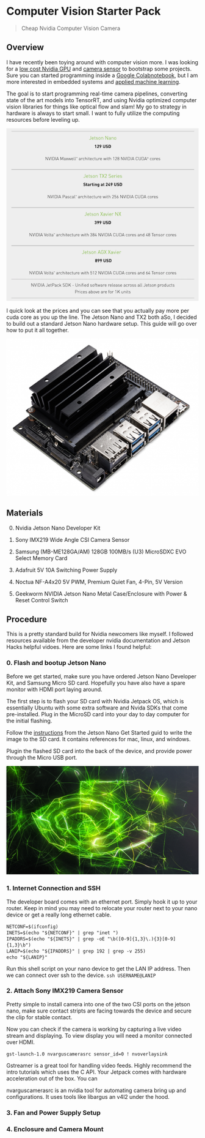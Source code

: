 # Computer Vision Starter Pack

> Cheap Nvidia Computer Vision Camera

## Overview

I have recently been toying around with computer vision more. I was looking for a [low cost Nvidia GPU](https://developer.nvidia.com/embedded/jetson-nano-developer-kit) and [camera sensor](https://www.electronicsdatasheets.com/download/5721ed8ce34e24fd697a913a.pdf?format=pdf) to bootstrap some projects. Sure you can started programming inside a [Google Colabnotebook](https://colab.research.google.com/), but I am more interested in embedded systems and [applied machine learning](https://github.com/onnx/models). 

The goal is to start programming real-time camera pipelines, converting state of the art models into TensorRT, and using Nvidia optimized computer vision libraries for things like optical flow and slam! My go to strategy in hardware is always to start small. I want to fully utilize the computing resources before leveling up.

![prices](prices.png)

I quick look at the prices and you can see that you actually pay more per cuda core as you up the line. The Jetson Nano and TX2 both aSo, I decided to build out a standard Jetson Nano hardware setup. This guide will go over how to put it all together.

![jetson nano](jetson_nano.jpg)

## Materials

0. Nvidia Jetson Nano Developer Kit

1. Sony IMX219 Wide Angle CSI Camera Sensor

2. Samsung (MB-ME128GA/AM) 128GB 100MB/s (U3) MicroSDXC EVO Select Memory Card

3. Adafruit 5V 10A Switching Power Supply

4. Noctua NF-A4x20 5V PWM, Premium Quiet Fan, 4-Pin, 5V Version

5. Geekworm NVIDIA Jetson Nano Metal Case/Enclosure with Power & Reset Control Switch

## Procedure

This is a pretty standard build for Nvidia newcomers like myself. I followed resources available from the developer nvidia documentation and Jetson Hacks helpful vidoes. Here are some links I found helpful:


### 0. Flash and bootup Jetson Nano


Before we get started, make sure you have ordered Jetson Nano Developer Kit, and Samsung Micro SD card. Hopefully you have also have a spare monitor with HDMI port laying around. 

The first step is to flash your SD card with Nvidia Jetpack OS, which is essentially Ubuntu with some extra software and Nvida SDKs that come pre-installed. Plug in the MicroSD card into your day to day computer for the initial flashing.

Follow the [instructions](https://developer.nvidia.com/embedded/learn/get-started-jetson-nano-devkit#write) from the Jetson Nano Get Started guid to write the image to the SD card. It contains references for mac, linux, and windows.

Plugin the flashed SD card into the back of the device, and provide power through the Micro USB port. 

![jetpack screen here](jetpack_logo.jpg)

### 1. Internet Connection and SSH

The developer board comes with an ethernet port. Simply hook it up to your router. Keep in mind you may need to relocate your router next to your nano device or get a really long ethernet cable.

```
NETCONF=$(ifconfig)
INETS=$(echo "${NETCONF}" | grep "inet ")
IPADDRS=$(echo "${INETS}" | grep -oE "\b([0-9]{1,3}\.){3}[0-9]{1,3}\b")
LANIP=$(echo "${IPADDRS}" | grep 192 | grep -v 255)
echo "${LANIP}"
```

Run this shell script on your nano device to get the LAN IP address. Then we can connect over ssh to the device. `ssh USERNAME@LANIP`


### 2. Attach Sony IMX219 Camera Sensor

Pretty simple to install camera into one of the two CSI ports on the jetson nano, make sure contact stripts are facing towards the device and secure the clip for stable contact.

Now you can check if the camera is working by capturing a live video stream and displaying. To view display you will need a monitor connected over HDMI.

```
gst-launch-1.0 nvarguscamerasrc sensor_id=0 ! nvoverlaysink
```

Gstreamer is a great tool for handling video feeds. Highly recommend the intro tutorials which uses the C API. Your Jetpack comes with hardware acceleration out of the box. You can 

nvarguscamerasrc is an nvidia tool for automating camera bring up and configurations. It uses tools like libargus an v4l2 under the hood.   

### 3. Fan and Power Supply Setup


### 4. Enclosure and Camera Mount
